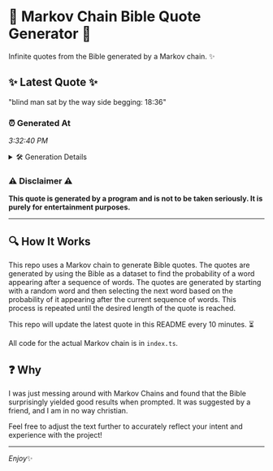 # 📖 Markov Chain Bible Quote Generator 📖

Infinite quotes from the Bible generated by a Markov chain. ✨

## ✨ Latest Quote ✨
"blind man sat by the way side begging: 18:36"

### ⏰ Generated At
*3:32:40 PM*

<details>
    <summary>🛠️ Generation Details</summary>
    <p>
        <strong>🌱 Seed:</strong> blind<br>
        <strong>🔄 Iterations:</strong> 8<br>
        <strong>📜 Context History:</strong><br>[ blind ]: man<br>[ blind, man ]: sat<br>[ blind, man, sat ]: by<br>[ blind, man, sat, by ]: the<br>[ blind, man, sat, by, the ]: way<br>[ blind, man, sat, by, the, way ]: side<br>[ man, sat, by, the, way, side ]: begging:<br>[ sat, by, the, way, side, begging: ]: 18:36<br>
    </p>
</details>

### ⚠️ Disclaimer ⚠️
**This quote is generated by a program and is not to be taken seriously. It is purely for entertainment purposes.**

---

## 🔍 How It Works

This repo uses a Markov chain to generate Bible quotes. The quotes are generated by using the Bible as a dataset to find the probability of a word appearing after a sequence of words. The quotes are generated by starting with a random word and then selecting the next word based on the probability of it appearing after the current sequence of words. This process is repeated until the desired length of the quote is reached.

This repo will update the latest quote in this README every 10 minutes. ⏳

All code for the actual Markov chain is in `index.ts`.

## ❓ Why

I was just messing around with Markov Chains and found that the Bible surprisingly yielded good results when prompted. 
It was suggested by a friend, and I am in no way christian.

Feel free to adjust the text further to accurately reflect your intent and experience with the project!

---

*Enjoy*✨
